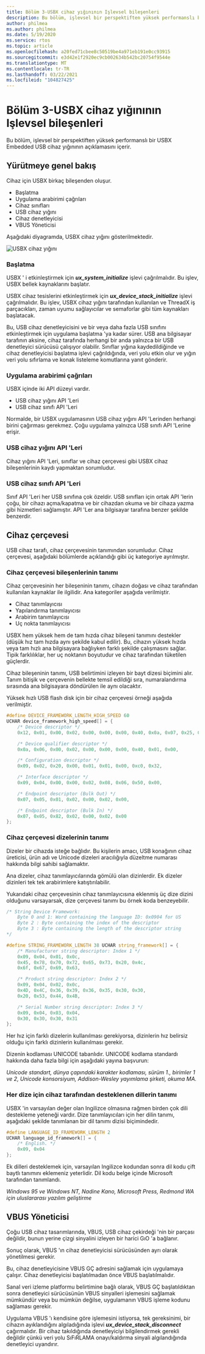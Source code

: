 ```yaml
---
title: Bölüm 3-USBX cihaz yığınının Işlevsel bileşenleri
description: Bu bölüm, işlevsel bir perspektiften yüksek performanslı bir USBX Embedded USB cihaz yığınının açıklamasını içerir.
author: philmea
ms.author: philmea
ms.date: 5/19/2020
ms.service: rtos
ms.topic: article
ms.openlocfilehash: a20fed71cbee8c50519be4a971eb191e0cc93915
ms.sourcegitcommit: e3d42e1f2920ec9cb002634b542bc20754f9544e
ms.translationtype: MT
ms.contentlocale: tr-TR
ms.lasthandoff: 03/22/2021
ms.locfileid: "104827425"
---
```

# <a name="chapter-3---functional-components-of-usbx-device-stack"></a>Bölüm 3-USBX cihaz yığınının Işlevsel bileşenleri

Bu bölüm, işlevsel bir perspektiften yüksek performanslı bir USBX Embedded USB cihaz yığınının açıklamasını içerir.

## <a name="execution-overview"></a>Yürütmeye genel bakış

Cihaz için USBX birkaç bileşenden oluşur.

- Başlatma
- Uygulama arabirimi çağrıları
- Cihaz sınıfları
- USB cihaz yığını
- Cihaz denetleyicisi
- VBUS Yöneticisi

Aşağıdaki diyagramda, USBX cihaz yığını gösterilmektedir.

![USBX cihaz yığını](media/usbx-device-stack/usbx-device-stack.png)

### <a name="initialization"></a>Başlatma

USBX ' i etkinleştirmek için ***ux_system_initialize*** işlevi çağrılmalıdır. Bu işlev, USBX bellek kaynaklarını başlatır.

USBX cihaz tesislerini etkinleştirmek için ***ux_device_stack_initialize*** işlevi çağrılmalıdır. Bu işlev, USBX cihaz yığını tarafından kullanılan ve ThreadX iş parçacıkları, zaman uyumu sağlayıcılar ve semaforlar gibi tüm kaynakları başlatacak.

Bu, USB cihaz denetleyicisini ve bir veya daha fazla USB sınıfını etkinleştirmek için uygulama başlatma 'ya kadar sürer. USB ana bilgisayar tarafının aksine, cihaz tarafında herhangi bir anda yalnızca bir USB denetleyici sürücüsü çalışıyor olabilir. Sınıflar yığına kaydedildiğinde ve cihaz denetleyicisi başlatma işlevi çağrıldığında, veri yolu etkin olur ve yığın veri yolu sıfırlama ve konak listeleme komutlarına yanıt gönderir.

### <a name="application-interface-calls"></a>Uygulama arabirimi çağrıları

USBX içinde iki API düzeyi vardır.

- USB cihaz yığını API 'Leri
- USB cihaz sınıfı API 'Leri

Normalde, bir USBX uygulamasının USB cihaz yığını API 'Lerinden herhangi birini çağırması gerekmez. Çoğu uygulama yalnızca USB sınıfı API 'Lerine erişir.

### <a name="usb-device-stack-apis"></a>USB cihaz yığını API 'Leri

Cihaz yığını API 'Leri, sınıflar ve cihaz çerçevesi gibi USBX cihaz bileşenlerinin kaydı yapmaktan sorumludur.

### <a name="usb-device-class-apis"></a>USB cihaz sınıfı API 'Leri

Sınıf API 'Leri her USB sınıfına çok özeldir. USB sınıfları için ortak API 'lerin çoğu, bir cihazı açma/kapatma ve bir cihazdan okuma ve bir cihaza yazma gibi hizmetleri sağlamıştır. API 'Ler ana bilgisayar tarafına benzer şekilde benzerdir.

## <a name="device-framework"></a>Cihaz çerçevesi

USB cihaz tarafı, cihaz çerçevesinin tanımından sorumludur. Cihaz çerçevesi, aşağıdaki bölümlerde açıklandığı gibi üç kategoriye ayrılmıştır.

### <a name="definition-of-the-components-of-the-device-framework"></a>Cihaz çerçevesi bileşenlerinin tanımı

Cihaz çerçevesinin her bileşeninin tanımı, cihazın doğası ve cihaz tarafından kullanılan kaynaklar ile ilgilidir. Ana kategoriler aşağıda verilmiştir.

- Cihaz tanımlayıcısı
- Yapılandırma tanımlayıcısı
- Arabirim tanımlayıcısı
- Uç nokta tanımlayıcısı

USBX hem yüksek hem de tam hızda cihaz bileşeni tanımını destekler (düşük hız tam hızda aynı şekilde kabul edilir). Bu, cihazın yüksek hızda veya tam hızlı ana bilgisayara bağlıyken farklı şekilde çalışmasını sağlar. Tipik farklılıklar, her uç noktanın boyutudur ve cihaz tarafından tüketilen güçlerdir.

Cihaz bileşeninin tanımı, USB belirtimini izleyen bir bayt dizesi biçimini alır. Tanım bitişik ve çerçevenin bellekte temsil edildiği sıra, numaralandırma sırasında ana bilgisayara döndürülen ile aynı olacaktır.

Yüksek hızlı USB flash disk için bir cihaz çerçevesi örneği aşağıda verilmiştir.

```c
#define DEVICE_FRAMEWORK_LENGTH_HIGH_SPEED 60
UCHAR device_framework_high_speed[] = {
    /* Device descriptor */
    0x12, 0x01, 0x00, 0x02, 0x00, 0x00, 0x00, 0x40, 0x0a, 0x07, 0x25, 0x40, 0x01, 0x00, 0x01, 0x02, 0x03, 0x01,

    /* Device qualifier descriptor */
    0x0a, 0x06, 0x00, 0x02, 0x00, 0x00, 0x00, 0x40, 0x01, 0x00,

    /* Configuration descriptor */
    0x09, 0x02, 0x20, 0x00, 0x01, 0x01, 0x00, 0xc0, 0x32,

    /* Interface descriptor */
    0x09, 0x04, 0x00, 0x00, 0x02, 0x08, 0x06, 0x50, 0x00,

    /* Endpoint descriptor (Bulk Out) */
    0x07, 0x05, 0x01, 0x02, 0x00, 0x02, 0x00,

    /* Endpoint descriptor (Bulk In) */
    0x07, 0x05, 0x82, 0x02, 0x00, 0x02, 0x00
};
```

### <a name="definition-of-the-strings-of-the-device-framework"></a>Cihaz çerçevesi dizelerinin tanımı

Dizeler bir cihazda isteğe bağlıdır. Bu kişilerin amacı, USB konağının cihaz üreticisi, ürün adı ve Unicode dizeleri aracılığıyla düzeltme numarası hakkında bilgi sahibi sağlamaktır.

Ana dizeler, cihaz tanımlayıcılarında gömülü olan dizinlerdir. Ek dizeler dizinleri tek tek arabirimlere katıştırılabilir.

Yukarıdaki cihaz çerçevesinin cihaz tanımlayıcısına eklenmiş üç dize dizini olduğunu varsayarsak, dize çerçevesi tanımı bu örnek koda benzeyebilir.

```c
/* String Device Framework:
    Byte 0 and 1: Word containing the language ID: 0x0904 for US
    Byte 2 : Byte containing the index of the descriptor
    Byte 3 : Byte containing the length of the descriptor string
*/

#define STRING_FRAMEWORK_LENGTH 38 UCHAR string_framework[] = {
    /* Manufacturer string descriptor: Index 1 */
    0x09, 0x04, 0x01, 0x0c,
    0x45, 0x78, 0x70, 0x72, 0x65, 0x73, 0x20, 0x4c,
    0x6f, 0x67, 0x69, 0x63,

    /* Product string descriptor: Index 2 */
    0x09, 0x04, 0x02, 0x0c,
    0x4D, 0x4C, 0x36, 0x39, 0x36, 0x35, 0x30, 0x30,
    0x20, 0x53, 0x44, 0x4B,

    /* Serial Number string descriptor: Index 3 */
    0x09, 0x04, 0x03, 0x04,
    0x30, 0x30, 0x30, 0x31
};
```

Her hız için farklı dizelerin kullanılması gerekiyorsa, dizinlerin hız belirsiz olduğu için farklı dizinlerin kullanılması gerekir.

Dizenin kodlaması UNICODE tabanlıdır. UNICODE kodlama standardı hakkında daha fazla bilgi için aşağıdaki yayına başvurun:

*Unicode standart, dünya çapındaki karakter kodlaması, sürüm 1., birimler 1 ve 2, Unicode konsorsiyum, Addison-Wesley yayımlama şirketi, okuma MA.*

### <a name="definition-of-the-languages-supported-by-the-device-for-each-string"></a>Her dize için cihaz tarafından desteklenen dillerin tanımı

USBX 'in varsayılan değer olan Ingilizce olmasına rağmen birden çok dili destekleme yeteneği vardır. Dize tanımlayıcıları için her dilin tanımı, aşağıdaki şekilde tanımlanan bir dil tanımı dizisi biçimindedir.

```c
#define LANGUAGE_ID_FRAMEWORK_LENGTH 2
UCHAR language_id_framework[] = {
    /* English. */
    0x09, 0x04
};
```

Ek dilleri desteklemek için, varsayılan Ingilizce kodundan sonra dil kodu çift baytlı tanımını eklemeniz yeterlidir. Dil kodu belge içinde Microsoft tarafından tanımlandı.

*Windows 95 ve Windows NT, Nadine Kano, Microsoft Press, Redmond WA için uluslararası yazılım geliştirme*

## <a name="vbus-manager"></a>VBUS Yöneticisi

Çoğu USB cihaz tasarımlarında, VBUS, USB cihaz çekirdeği 'nin bir parçası değildir, bunun yerine çizgi sinyalini izleyen bir harici GıO 'a bağlanır.

Sonuç olarak, VBUS 'ın cihaz denetleyicisi sürücüsünden ayrı olarak yönetilmesi gerekir.

Bu, cihaz denetleyicisine VBUS GÇ adresini sağlamak için uygulamaya çalışır. Cihaz denetleyicisi başlatılmadan önce VBUS başlatılmalıdır.

Sanal veri izleme platformu belirtimine bağlı olarak, VBUS GÇ başlatıldıktan sonra denetleyici sürücüsünün VBUS sinyalleri işlemesini sağlamak mümkündür veya bu mümkün değilse, uygulamanın VBUS işleme kodunu sağlaması gerekir.

Uygulama VBUS 'ı kendisine göre işlemesini istiyorsa, tek gereksinimi, bir cihazın ayıklandığını algıladığında işlevi ***ux_device_stack_disconnect*** çağırmalıdır. Bir cihaz takıldığında denetleyiciyi bilgilendirmek gerekli değildir çünkü veri yolu SıFıRLAMA onayı/kaldırma sinyali algılandığında denetleyici uyandırır.
